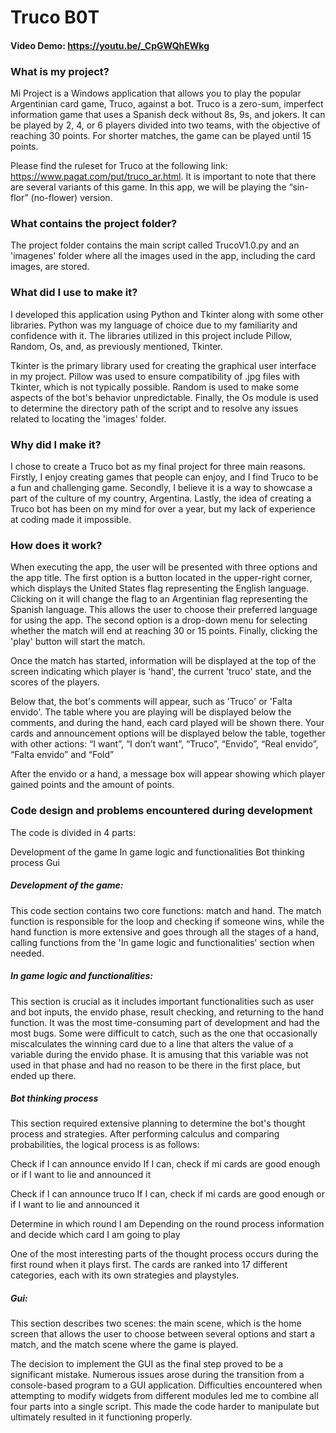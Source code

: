 # Truco B0T
#### Video Demo: https://youtu.be/_CpGWQhEWkg
### What is my project?

Mi Project is a Windows application that allows you to play the popular Argentinian card game, Truco, against a bot. Truco is a zero-sum, imperfect information game that uses a Spanish deck without 8s, 9s, and jokers. It can be played by 2, 4, or 6 players divided into two teams, with the objective of reaching 30 points. For shorter matches, the game can be played until 15 points.

Please find the ruleset for
Truco at the following link: https://www.pagat.com/put/truco_ar.html.
It is important to note that there are several variants of this game. In this app, we will be playing the “sin-flor” (no-flower) version.


### What contains the project folder?

The project folder contains the main script called TrucoV1.0.py and an 'imagenes' folder where all the images used in the app, including the card images, are stored.


### What did I use to make it?

I developed this application using Python and Tkinter along with some other libraries. Python was my language of choice due to my familiarity and confidence with it. The libraries utilized in this project include Pillow, Random, Os, and, as previously mentioned, Tkinter.

Tkinter is the primary library used for creating the graphical user interface in my project. Pillow was used to ensure compatibility of .jpg files with Tkinter, which is not typically possible. Random is used to make some aspects of the bot's behavior unpredictable. Finally, the Os module is used to determine the directory path of the script and to resolve any issues related to locating the 'images' folder.


### Why did I make it?

I chose to create a Truco bot as my final project for three main reasons. Firstly, I enjoy creating games that people can enjoy, and I find Truco to be a fun and challenging game. Secondly, I believe it is a way to showcase a part of the culture of my country, Argentina. Lastly, the idea of creating a Truco bot has been on my mind for over a year, but my lack of experience at coding made it impossible.

### How does it work?

When executing the app, the user will be presented with three options and the app title.
The first option is a button located in the upper-right corner, which displays the United States flag representing the English language. Clicking on it will change the flag to an Argentinian flag representing the Spanish language. This allows the user to choose their preferred language for using the app. The second option is a drop-down menu for selecting whether the match will end at reaching 30 or 15 points. Finally, clicking the 'play' button will start the match.

Once the match has started, information will be displayed at the top of the screen indicating which player is 'hand', the current 'truco' state, and the scores of the players.

Below that, the bot's comments will appear, such as 'Truco' or 'Falta envido'.
The table where you are playing will be displayed below the comments, and during the hand, each card played will be shown there.
Your cards and announcement options will be displayed below the table, together with other actions: “I want”, “I don’t want”, “Truco”, “Envido”, “Real envido”, “Falta envido” and “Fold”

After the envido or a hand, a message box will appear showing which player gained points and the amount of points.


### Code design and problems encountered during development

The code is divided in 4 parts:

Development of the game
In game logic and functionalities
Bot thinking process
Gui

##### Development of the game:

This code section contains two core functions: match and hand. The match function is responsible for the loop and checking if someone wins, while the hand function is more extensive and goes through all the stages of a hand, calling functions from the 'In game logic and functionalities' section when needed.

##### In game logic and functionalities:

 This section is crucial as it includes important functionalities such as user and bot inputs, the envido phase, result checking, and returning to the hand function.
It was the most time-consuming part of development and had the most bugs. Some were difficult to catch, such as the one that occasionally miscalculates the winning card due to a line that alters the value of a variable during the envido phase. It is amusing that this variable was not used in that phase and had no reason to be there in the first place, but ended up there.


##### Bot thinking process

 This section required extensive planning to determine the bot's thought process and strategies.
After performing calculus and comparing probabilities, the logical process is as follows:


Check if I can announce envido
	If I can, check if mi cards are good enough or if I want to lie and announced it

Check if I can announce truco
	If I can, check if mi cards are good enough or if I want to lie and announced it

Determine in which round I am
Depending on the round process information and decide which card I am going to play


 One of the most interesting parts of the thought process occurs during the first round when it plays first. The cards are ranked into 17 different categories, each with its own strategies and playstyles.

##### Gui:

This section describes two scenes: the main scene, which is the home screen that allows the user to choose between several options and start a match, and the match scene where the game is played.

 The decision to implement the GUI as the final step proved to be a significant mistake. Numerous issues arose during the transition from a console-based program to a GUI application. Difficulties encountered when attempting to modify widgets from different modules led me to combine all four parts into a single script. This made the code harder to manipulate but ultimately resulted in it functioning properly.
